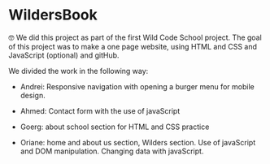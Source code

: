 # WildersBook

:nerd_face: We did this project as part of the first Wild Code School project. The goal of this project was to make a one page website, using HTML and CSS and JavaScript (optional) and gitHub. 

We divided the work in the following way: 
- Andrei: Responsive navigation with opening a burger menu for mobile design. 

- Ahmed: Contact form with the use of javaScript

- Goerg: about school section for HTML and CSS practice

- Oriane: home and about us section, Wilders section. Use of javaScript and DOM manipulation. Changing data with javaScript. 

